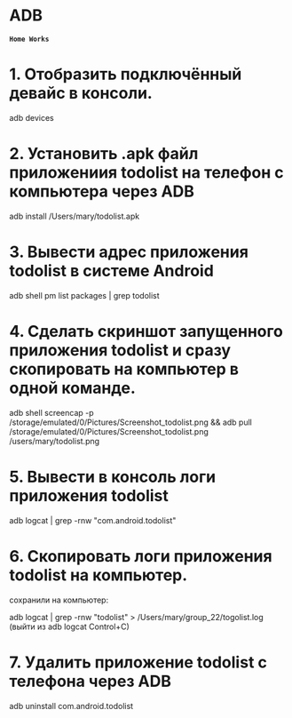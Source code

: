 # ADB
**`Home Works`**



 # 1. Отобразить подключённый девайс в консоли.
 
adb devices

 # 2. Установить .apk файл приложениия todolist на телефон с компьютера через  ADB

adb install /Users/mary/todolist.apk

# 3. Вывести адрес приложения todolist в системе Android

adb shell pm list packages | grep todolist

# 4. Сделать скриншот запущенного приложения todolist и сразу скопировать на компьютер в одной команде.

adb shell screencap -p /storage/emulated/0/Pictures/Screenshot_todolist.png && adb pull /storage/emulated/0/Pictures/Screenshot_todolist.png /users/mary/todolist.png

 # 5. Вывести в консоль логи приложения todolist

adb logcat | grep -rnw "com.android.todolist"

# 6. Скопировать логи приложения todolist на компьютер.
сохранили на компьютер:

adb logcat | grep -rnw "todolist" > /Users/mary/group_22/togolist.log 
(выйти из adb logcat Control+C)

# 7. Удалить приложение todolist с телефона через ADB

adb uninstall com.android.todolist

